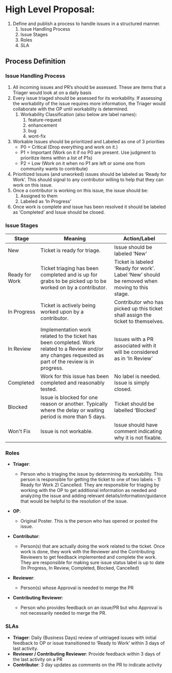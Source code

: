 # High Level Proposal:
1. Define and publish a process to handle issues in a structured manner.
    1. Issue Handling Process
    1. Issue Stages
    1. Roles
    1. SLA

## Process Definition

### Issue Handling Process
1. All incoming issues and PR’s should be assessed. These are items that a Triager would look at on a daily basis
1. Every issue triaged should be assessed for its workability. If assessing the workability of the issue requires more information, the Triager would collaborate with the OP until workability is determined.
    1. Workability Classification (also below are label names):
        1. feature-request
        1. enhancement
        1. bug
        1. wont-fix
1. Workable Issues should be prioritized and Labeled as one of 3 priorities
    * P0 = Critical (Drop everything and work on it.)
    * P1 = Important (Work on it if no P0 are present. Use judgment to prioritize items within a list of P1s)
    * P2 = Low (Work on it when no P1 are left or some one from community wants to contribute)
1. Prioritized Issues (and unworked) issues should be labeled as ‘Ready for Work’. This should signal to any contributor willing to help that they can work on this issue.
1. Once a contributor is working on this issue, the issue should be:
    1. Assigned to them
    1. Labeled as ‘In Progress’
1. Once work is complete and issue has been resolved it should be labeled as ‘Completed’ and Issue should be closed. 


### Issue Stages
Stage | Meaning | Action/Label
------|---------|-------------
New | Ticket is ready for triage. | Issue should be labeled ‘New’ 
Ready for Work | Ticket triaging has been completed and is up for grabs to be picked up to be worked on by a contributor. | Ticket is labeled ‘Ready for work’. Label ‘New’ should be removed when moving to this stage.
In Progress | Ticket is actively being worked upon by a contributor. | Contributor who has picked up this ticket shall assign the ticket to themselves.
In Review | Implementation work related to the ticket has been completed. Work related to a Review and/or any changes requested as part of the review  is in progress.  | Issues with a PR associated with it will be considered as in ‘In Review’
Completed | Work for this issue has been completed and reasonably tested. | No label is needed. Issue is simply closed.
Blocked | Issue is blocked for one reason or another. Typically where the delay or waiting period is more than 5 days. | Ticket should be labelled ‘Blocked’
Won't Fix | Issue is not workable.  | Issue should have comment indicating why it is not fixable. 


### Roles
* __Triager__: 
    * Person who is triaging the issue by determining its workability. This person is responsible for getting the ticket to one of two labels - 1) Ready for Work 2) Cancelled. They are responsible for triaging  by working with the OP to get additional information as needed and analyzing the issue and adding relevant details/information/guidance that would be helpful to the resolution of the issue.

* __OP__: 
    * Original Poster. This is the person who has opened or posted the issue.

* __Contributor__:
    * Person(s) that are actually doing the work related to the ticket. Once work is done, they work with the Reviewer and the Contributing Reviewers to get feedback implemented and complete the work. They  are responsible for making sure issue status label is up to date (In Progress, In Review, Completed, Blocked, Cancelled)

* __Reviewer__: 
    * Person(s) whose Approval is needed to merge the PR
* __Contributing Reviewer__: 
    * Person who provides feedback on an issue/PR but who Approval is not necessarily needed to merge the PR.

### SLAs
* __Triager__: Daily (Business Days) review of untriaged issues with initial feedback to OP or issue transitioned to ‘Ready to Work’ within 3 days of last activity.
* __Reviewer / Contributing Reviewer__: Provide feedback within 3 days of the last activity on a PR
* __Contributor__: 3 day updates as comments on the PR to indicate activity

